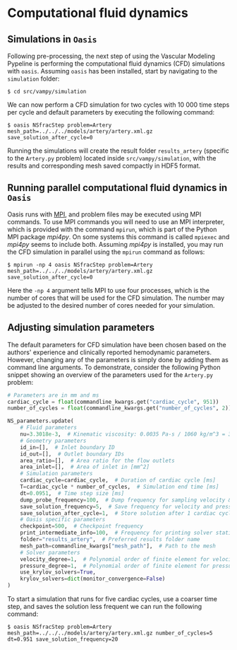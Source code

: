 # Computational fluid dynamics

## Simulations in `Oasis`

Following pre-processing, the next step of using the Vascular Modeling Pypeline is performing the computational fluid
dynamics (CFD) simulations with `oasis`. Assuming `oasis` has been installed, start by navigating to the `simulation`
folder:

``` console
$ cd src/vampy/simulation
```

We can now perform a CFD simulation for two cycles with 10 000 time steps per cycle and default parameters by executing
the following command:

``` console
$ oasis NSfracStep problem=Artery mesh_path=../../../models/artery/artery.xml.gz save_solution_after_cycle=0
```

Running the simulations will create the result folder `results_artery` (specific to the `Artery.py` problem) located
inside `src/vampy/simulation`, with the results and corresponding mesh saved compactly in HDF5 format.

## Running parallel computational fluid dynamics in `Oasis`

Oasis runs with [MPI](https://mpi4py.readthedocs.io/en/stable/), and problem files may be executed using MPI commands.
To use MPI commands you will need to use an MPI interpreter, which is provided with the command `mpirun`, which is part
of the Python MPI package *mpi4py*. On some systems this command is called `mpiexec` and *mpi4py* seems to include both.
Assuming *mpi4py* is installed, you may run the CFD simulation in parallel using the `mpirun` command as follows:

``` console
$ mpirun -np 4 oasis NSfracStep problem=Artery mesh_path=../../../models/artery/artery.xml.gz save_solution_after_cycle=0
```

Here the `-np 4` argument tells MPI to use four processes, which is the number of cores that will be used for the CFD
simulation. The number may be adjusted to the desired number of cores needed for your simulation.

## Adjusting simulation parameters

The default parameters for CFD simulation have been chosen based on the authors' experience and clinically reported
hemodynamic parameters. However, changing any of the parameters is simply done by adding them as command line arguments.
To demonstrate, consider the following Python snippet showing an overview of the parameters used for the `Artery.py`
problem:

``` Python
# Parameters are in mm and ms
cardiac_cycle = float(commandline_kwargs.get("cardiac_cycle", 951))
number_of_cycles = float(commandline_kwargs.get("number_of_cycles", 2))

NS_parameters.update(
    # Fluid parameters
    nu=3.3018e-3,  # Kinematic viscosity: 0.0035 Pa-s / 1060 kg/m^3 = 3.3018E-6 m^2/s = 3.3018-3 mm^2/ms
    # Geometry parameters
    id_in=[],  # Inlet boundary ID
    id_out=[],  # Outlet boundary IDs
    area_ratio=[],  # Area ratio for the flow outlets
    area_inlet=[],  # Area of inlet in [mm^2]
    # Simulation parameters
    cardiac_cycle=cardiac_cycle,  # Duration of cardiac cycle [ms]
    T=cardiac_cycle * number_of_cycles,  # Simulation end time [ms]
    dt=0.0951,  # Time step size [ms]
    dump_probe_frequency=100,  # Dump frequency for sampling velocity & pressure at probes along the centerline
    save_solution_frequency=5,  # Save frequency for velocity and pressure field
    save_solution_after_cycle=1,  # Store solution after 1 cardiac cycle
    # Oasis specific parameters
    checkpoint=500,  # Checkpoint frequency
    print_intermediate_info=100,  # Frequency for printing solver statistics
    folder="results_artery",  # Preferred results folder name
    mesh_path=commandline_kwargs["mesh_path"],  # Path to the mesh
    # Solver parameters
    velocity_degree=1,  # Polynomial order of finite element for velocity. Normally linear (1) or quadratic (2)
    pressure_degree=1,  # Polynomial order of finite element for pressure. Normally linear (1)
    use_krylov_solvers=True,
    krylov_solvers=dict(monitor_convergence=False)
)
```

To start a simulation that runs for five cardiac cycles, use a coarser time step, and saves the solution less frequent
we can run the following command:

``` console
$ oasis NSfracStep problem=Artery mesh_path=../../../models/artery/artery.xml.gz number_of_cycles=5 dt=0.951 save_solution_frequency=20
```
